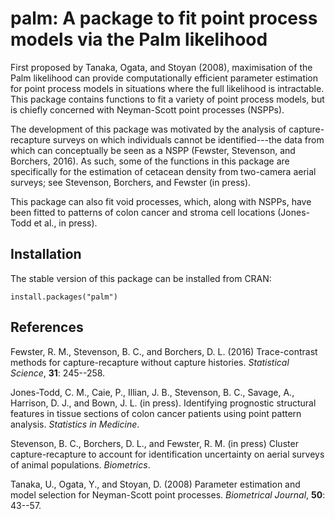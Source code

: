 # palm: A package to fit point process models via the Palm likelihood

First proposed by Tanaka, Ogata, and Stoyan (2008), maximisation of the Palm likelihood can provide computationally efficient parameter estimation for point process models in situations where the full likelihood is intractable. This package contains functions to fit a variety of point process models, but is chiefly concerned with Neyman-Scott point processes (NSPPs).

The development of this package was motivated by the analysis of capture-recapture surveys on which individuals cannot be identified---the data from which can conceptually be seen as a NSPP (Fewster, Stevenson, and Borchers, 2016). As such, some of the functions in this package are specifically for the estimation of cetacean density from two-camera aerial surveys; see Stevenson, Borchers, and Fewster (in press).

This package can also fit void processes, which, along with NSPPs, have been fitted to patterns of colon cancer and stroma cell locations (Jones-Todd et al., in press).

## Installation

The stable version of this package can be installed from CRAN:

```
install.packages("palm")
```

## References

Fewster, R. M., Stevenson, B. C., and Borchers, D. L. (2016) Trace-contrast methods for capture-recapture without capture histories. *Statistical Science*, **31**: 245--258.

Jones-Todd, C. M., Caie, P., Illian, J. B., Stevenson, B. C., Savage, A., Harrison, D. J., and Bown, J. L. (in press). Identifying prognostic structural features in tissue sections of colon cancer patients using point pattern analysis. *Statistics in Medicine*.

Stevenson, B. C., Borchers, D. L., and Fewster, R. M. (in press) Cluster capture-recapture to account for identification uncertainty on aerial surveys of animal populations. *Biometrics*.

Tanaka, U., Ogata, Y., and Stoyan, D. (2008) Parameter estimation and model selection for Neyman-Scott point processes. *Biometrical Journal*, **50**: 43--57.